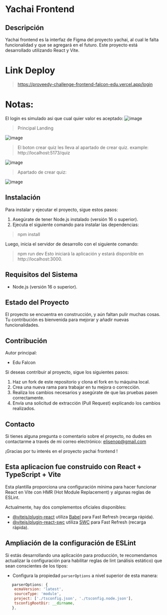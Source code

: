 # Yachai Frontend 

## Descripción
Yachai frontend  es la interfaz de Figma del proyecto yachai, al cual le falta funcionalidad y que se agregará en el futuro. Este proyecto está desarrollado utilizando React y Vite.

# Link Deploy
> https://proveedy-challenge-frontend-falcon-edu.vercel.app/login

# Notas:


El login es simulado asi que cual quier valor es aceptado:
![image](https://github.com/Eliseonop/Proveedy-Challenge-Frontend-Falcon-Edu/assets/59000093/279eed06-82cc-49f7-9818-1f85727baa9f)

> Principal Landing

![image](https://github.com/Eliseonop/Proveedy-Challenge-Frontend-Falcon-Edu/assets/59000093/a832952e-2eee-47c1-afc6-223509e3763c)


 > El boton crear quiz les lleva al apartado de crear quiz. example: http://localhost:5173/quiz

![image](https://github.com/Eliseonop/Proveedy-Challenge-Frontend-Falcon-Edu/assets/59000093/61aebf4f-ab2c-4144-9a5d-22e0a70b5a0d)

 > Apartado de crear quiz:

![image](https://github.com/Eliseonop/Proveedy-Challenge-Frontend-Falcon-Edu/assets/59000093/ec393eb6-09ee-4b24-a999-c1f3a3270948)





## Instalación
Para instalar y ejecutar el proyecto, sigue estos pasos:

1. Asegúrate de tener Node.js instalado (versión 16 o superior).
2. Ejecuta el siguiente comando para instalar las dependencias:

> npm install

Luego, inicia el servidor de desarrollo con el siguiente comando:

> npm run dev
Esto iniciará la aplicación y estará disponible en http://localhost:3000.

## Requisitos del Sistema
- Node.js (versión 16 o superior).

## Estado del Proyecto
El proyecto se encuentra en construcción, y aún faltan pulir muchas cosas. Tu contribución es bienvenida para mejorar y añadir nuevas funcionalidades.

## Contribución
Autor principal:
- Edu Falcon

Si deseas contribuir al proyecto, sigue los siguientes pasos:
1. Haz un fork de este repositorio y clona el fork en tu máquina local.
2. Crea una nueva rama para trabajar en tu mejora o corrección.
3. Realiza los cambios necesarios y asegúrate de que las pruebas pasen correctamente.
4. Envía una solicitud de extracción (Pull Request) explicando los cambios realizados.

## Contacto
Si tienes alguna pregunta o comentario sobre el proyecto, no dudes en contactarme a través de mi correo electrónico: elisenop@gmail.com

¡Gracias por tu interés en el proyecto yachai frontend !


 



## Esta aplicacion fue construido con  React + TypeScript + Vite

Esta plantilla proporciona una configuración mínima para hacer funcionar React en Vite con HMR (Hot Module Replacement) y algunas reglas de ESLint.

Actualmente, hay dos complementos oficiales disponibles:

- [@vitejs/plugin-react](https://github.com/vitejs/vite-plugin-react/blob/main/packages/plugin-react/README.md) utiliza [Babel](https://babeljs.io/) para Fast Refresh (recarga rápida).
- [@vitejs/plugin-react-swc](https://github.com/vitejs/vite-plugin-react-swc) utiliza [SWC](https://swc.rs/) para Fast Refresh (recarga rápida).

## Ampliación de la configuración de ESLint

Si estás desarrollando una aplicación para producción, te recomendamos actualizar la configuración para habilitar reglas de lint (análisis estático) que sean conscientes de los tipos:

- Configura la propiedad `parserOptions` a nivel superior de esta manera:

```js
   parserOptions: {
    ecmaVersion: 'latest',
    sourceType: 'module',
    project: ['./tsconfig.json', './tsconfig.node.json'],
    tsconfigRootDir: __dirname,
   },

